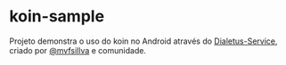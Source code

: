 # koin-sample
Projeto demonstra o uso do koin no Android através do [Dialetus-Service](https://github.com/mvfsillva/dialetus-service), criado por [@mvfsillva](https://github.com/mvfsillva) e comunidade.  
